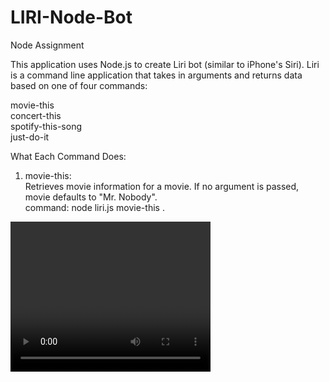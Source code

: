 # LIRI-Node-Bot
Node Assignment

This application uses Node.js to create Liri bot (similar to iPhone's Siri). Liri is a command line application that takes in arguments and returns data based on one of four commands:

movie-this<br>
concert-this<br>
spotify-this-song<br>
just-do-it<br>

What Each Command Does:<br>

1. movie-this:<br>
Retrieves movie information for a movie. If no argument is passed, movie defaults to "Mr. Nobody".<br>
command: node liri.js movie-this <name of a movie>.<br>
<video width="320" height="240" controls>
  <video src="Movie-This.mp4" type="video/mp4">
</video>
  
2. concert-this:<br>
Retrieves concert information for a performer. If no argument is passed, it automatically defaults to "Nick Offerman".<br>
command: node liri.js concert-this <performer's name><br>
<video width="320" height="240" controls>
  <video src="Concert-This.mp4" type="video/mp4">
</video>

3. spotify-this-song:<br>
Retrieves song information for a track. If no argument is passed, song defaults to "The Sign" by Ace of Base.<br>
command: node liri.js spotify-this-song <name of a song><br>
<video width="320" height="240" controls>
  <video src="Spotify-This-Song.mp4" type="video/mp4">
</video>


4. just-do-it:<br>
Takes info from random.txt ("I want it that way") and performs spotify-this-song:<br>
command: node liri.js just-do-it.<br>
<video width="320" height="240" controls>
  <video src="Just-Do-It.mp4" type="video/mp4">
</video>
